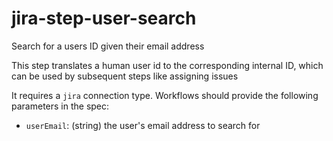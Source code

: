 # jira-step-user-search

Search for a users ID given their email address

This step translates a human user id to the corresponding internal ID, which can be used by subsequent steps like assigning issues

It requires a `jira` connection type. Workflows should provide the following parameters in the spec:

* `userEmail`: (string) the user's email address to search for

